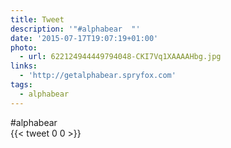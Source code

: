 ```yaml
---
title: Tweet
description: '"#alphabear  "'
date: '2015-07-17T19:07:19+01:00'
photo:
  - url: 622124944449794048-CKI7Vq1XAAAAHbg.jpg
links:
  - 'http://getalphabear.spryfox.com'
tags:
  - alphabear
---
```

#alphabear  
      {{< tweet 0 0 >}}
    
